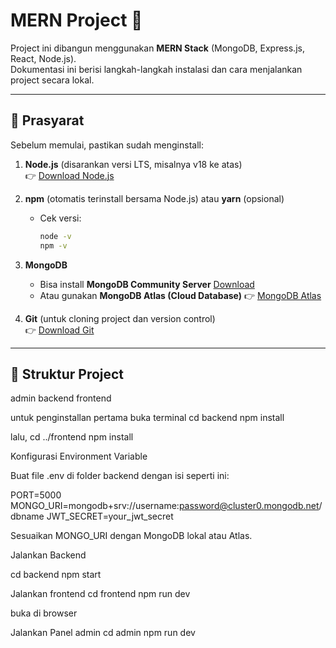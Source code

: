 # MERN Project 🚀

Project ini dibangun menggunakan **MERN Stack** (MongoDB, Express.js, React, Node.js).  
Dokumentasi ini berisi langkah-langkah instalasi dan cara menjalankan project secara lokal.

---

## 📌 Prasyarat

Sebelum memulai, pastikan sudah menginstall:

1. **Node.js** (disarankan versi LTS, misalnya v18 ke atas)  
   👉 [Download Node.js](https://nodejs.org/en/download/)

2. **npm** (otomatis terinstall bersama Node.js) atau **yarn** (opsional)  
   - Cek versi:  
     ```bash
     node -v
     npm -v
     ```

3. **MongoDB**  
   - Bisa install **MongoDB Community Server** [Download](https://www.mongodb.com/try/download/community)  
   - Atau gunakan **MongoDB Atlas (Cloud Database)** 👉 [MongoDB Atlas](https://www.mongodb.com/atlas/database)

4. **Git** (untuk cloning project dan version control)  
   👉 [Download Git](https://git-scm.com/downloads)

---

## 📂 Struktur Project
admin
backend
frontend

untuk penginstallan
pertama buka terminal
cd backend
npm install

lalu,
cd ../frontend
npm install

Konfigurasi Environment Variable

Buat file .env di folder backend dengan isi seperti ini:

PORT=5000
MONGO_URI=mongodb+srv://username:password@cluster0.mongodb.net/dbname
JWT_SECRET=your_jwt_secret


Sesuaikan MONGO_URI dengan MongoDB lokal atau Atlas.

Jalankan Backend

cd backend
npm start

Jalankan frontend
cd frontend
npm run dev

buka di browser

Jalankan Panel admin
cd admin
npm run dev